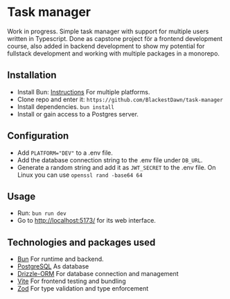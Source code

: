# Task manager

Work in progress.
Simple task manager with support for multiple users written in Typescript. Done as capstone project för a frontend development course, also added in backend development to show my potential for fullstack development and working with multiple packages in a monorepo.

## Installation

* Install Bun: [Instructions](https://bun.sh/install) For multiple platforms.
* Clone repo and enter it: `https://github.com/BlackestDawn/task-manager`
* Install dependencies. `bun install`
* Install or gain access to a Postgres server.

## Configuration

* Add `PLATFORM="DEV"` to a .env file.
* Add the database connection string to the .env file under `DB_URL`.
* Generate a random string and add it as `JWT_SECRET` to the .env file. On Linux you can use `openssl rand -base64 64`

## Usage

* Run: `bun run dev`
* Go to <http://localhost:5173/> for its web interface.

## Technologies and packages used

* [Bun](https://bun.sh/) For runtime and backend.
* [PostgreSQL](https://www.postgresql.org) As database
* [Drizzle-ORM](https://orm.drizzle.team/) For database connection and management
* [Vite](https://vite.dev/) For frontend testing and bundling
* [Zod](https://zod.dev) For type validation and type enforcement
